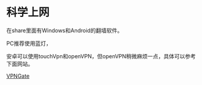 # 科学上网

在share里面有Windows和Android的翻墙软件。

PC推荐使用蓝灯，

安卓可以使用touchVpn和openVPN，但openVPN稍微麻烦一点，具体可以参考下面网站。

[VPNGate](http://www.vpngate.net/cn/)
